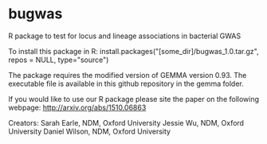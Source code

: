 # bugwas
R package to test for locus and lineage associations in bacterial GWAS

To install this package in R:
install.packages("[some_dir]/bugwas_1.0.tar.gz", repos = NULL, type="source")

The package requires the modified version of GEMMA version 0.93. The executable file is available in this github repository in the gemma folder.

If you would like to use our R package please site the paper on the following webpage:
http://arxiv.org/abs/1510.06863

Creators:
Sarah Earle, NDM, Oxford University
Jessie Wu, NDM, Oxford University
Daniel Wilson, NDM, Oxford University
